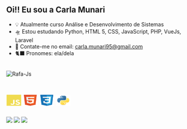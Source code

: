 ## Oi!! Eu sou a Carla Munari

- 💡 Atualmente curso Análise e Desenvolvimento de Sistemas
- 🛸 Estou estudando Python, HTML 5, CSS, JavaScript, PHP, VueJs, Laravel
- 🔮 Contate-me no email: carla.munari95@gmail.com
- 🐈‍⬛ Pronomes: ela/dela <br/><br/>

<div style="align-itens:center; display:block">
<img align="center" alt="Rafa-Js" height="300" width="340" src="https://user-images.githubusercontent.com/108035979/201363189-ca6a0781-0b7e-4f51-b1c9-c937f533a927.gif">
</div>

 ##
  
<div>
  <div style="display: inline_block"><br>
  <img align="center" alt="Rafa-Js" height="30" width="40" src="https://raw.githubusercontent.com/devicons/devicon/master/icons/javascript/javascript-plain.svg">
  <img align="center" alt="Rafa-HTML" height="30" width="40" src="https://raw.githubusercontent.com/devicons/devicon/master/icons/html5/html5-original.svg">
  <img align="center" alt="Rafa-CSS" height="30" width="40" src="https://raw.githubusercontent.com/devicons/devicon/master/icons/css3/css3-original.svg">
  <img align="center" alt="Rafa-Python" height="30" width="40" src="https://raw.githubusercontent.com/devicons/devicon/master/icons/python/python-original.svg">
</div>

  ##
  
<div> 
  <a href="https://instagram.com/ca.munari" target="_blank"><img src="https://img.shields.io/badge/-Instagram-%23E4405F?style=for-the-badge&logo=instagram&logoColor=white" target="_blank"></a>
  <a href = "mailto:carla.munari95@gmail.com"><img src="https://img.shields.io/badge/-Gmail-%23333?style=for-the-badge&logo=gmail&logoColor=white" target="_blank"></a>
  <a href="https://www.linkedin.com/in/carla-canedo-munari-957200234" target="_blank"><img src="https://img.shields.io/badge/-LinkedIn-%230077B5?style=for-the-badge&logo=linkedin&logoColor=white" target="_blank"></a> 
</div>
